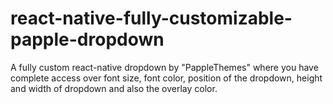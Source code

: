 # react-native-fully-customizable-papple-dropdown
A fully custom react-native dropdown by "PappleThemes" where you have complete access over font size, font color, position of the dropdown, height and width of dropdown and also the overlay color.
